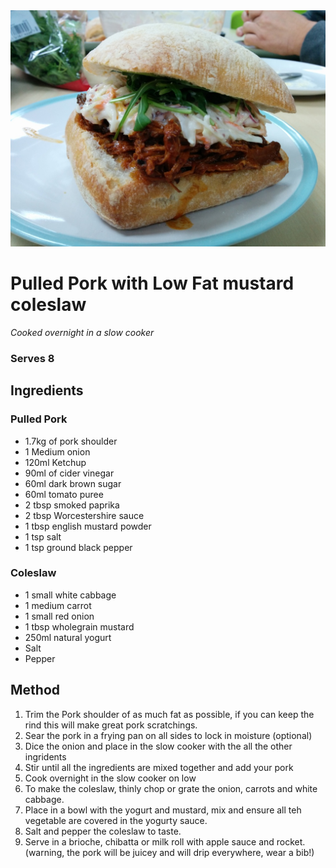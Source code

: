 <img src="/assets/images/pulled-pork.jpg" alt="Pulled Pork" />


# Pulled Pork with Low Fat mustard coleslaw
*Cooked overnight in a slow cooker*

### Serves 8

## Ingredients
### Pulled Pork
- 1.7kg of pork shoulder
- 1 Medium onion
- 120ml Ketchup
- 90ml of cider vinegar
- 60ml dark brown sugar
- 60ml tomato puree
- 2 tbsp smoked paprika
- 2 tbsp Worcestershire sauce
- 1 tbsp english mustard powder
- 1 tsp salt
- 1 tsp ground black pepper

### Coleslaw
- 1 small white cabbage
- 1 medium carrot
- 1 small red onion
- 1 tbsp wholegrain mustard
- 250ml natural yogurt
- Salt
- Pepper

## Method
1. Trim the Pork shoulder of as much fat as possible, if you can keep the rind this will make great pork scratchings.
1. Sear the pork in a frying pan on all sides to lock in moisture (optional)
1. Dice the onion and place in the slow cooker with the all the other ingridents
1. Stir until all the ingredients are mixed together and add your pork
1. Cook overnight in the slow cooker on low
1. To make the coleslaw, thinly chop or grate the onion, carrots and white cabbage.
1. Place in a bowl with the yogurt and mustard, mix and ensure all teh vegetable are covered in the yogurty sauce.
1. Salt and pepper the coleslaw to taste.
1. Serve in a brioche, chibatta or milk roll with apple sauce and rocket.
(warning, the pork will be juicey and will drip everywhere, wear a bib!)




